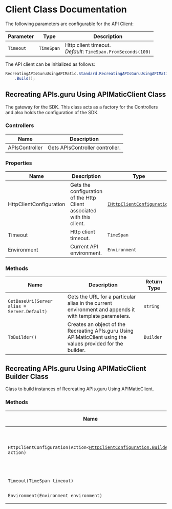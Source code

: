 
# Client Class Documentation

The following parameters are configurable for the API Client:

| Parameter | Type | Description |
|  --- | --- | --- |
| `Timeout` | `TimeSpan` | Http client timeout.<br>*Default*: `TimeSpan.FromSeconds(100)` |

The API client can be initialized as follows:

```csharp
RecreatingAPIsGuruUsingAPIMatic.Standard.RecreatingAPIsGuruUsingAPIMaticClient client = new RecreatingAPIsGuruUsingAPIMatic.Standard.RecreatingAPIsGuruUsingAPIMaticClient.Builder()
    .Build();
```

## Recreating APIs.guru Using APIMaticClient Class

The gateway for the SDK. This class acts as a factory for the Controllers and also holds the configuration of the SDK.

### Controllers

| Name | Description |
|  --- | --- |
| APIsController | Gets APIsController controller. |

### Properties

| Name | Description | Type |
|  --- | --- | --- |
| HttpClientConfiguration | Gets the configuration of the Http Client associated with this client. | [`IHttpClientConfiguration`](http-client-configuration.md) |
| Timeout | Http client timeout. | `TimeSpan` |
| Environment | Current API environment. | `Environment` |

### Methods

| Name | Description | Return Type |
|  --- | --- | --- |
| `GetBaseUri(Server alias = Server.Default)` | Gets the URL for a particular alias in the current environment and appends it with template parameters. | `string` |
| `ToBuilder()` | Creates an object of the Recreating APIs.guru Using APIMaticClient using the values provided for the builder. | `Builder` |

## Recreating APIs.guru Using APIMaticClient Builder Class

Class to build instances of Recreating APIs.guru Using APIMaticClient.

### Methods

| Name | Description | Return Type |
|  --- | --- | --- |
| `HttpClientConfiguration(Action<`[`HttpClientConfiguration.Builder`](http-client-configuration-builder.md)`> action)` | Gets the configuration of the Http Client associated with this client. | `Builder` |
| `Timeout(TimeSpan timeout)` | Http client timeout. | `Builder` |
| `Environment(Environment environment)` | Current API environment. | `Builder` |

